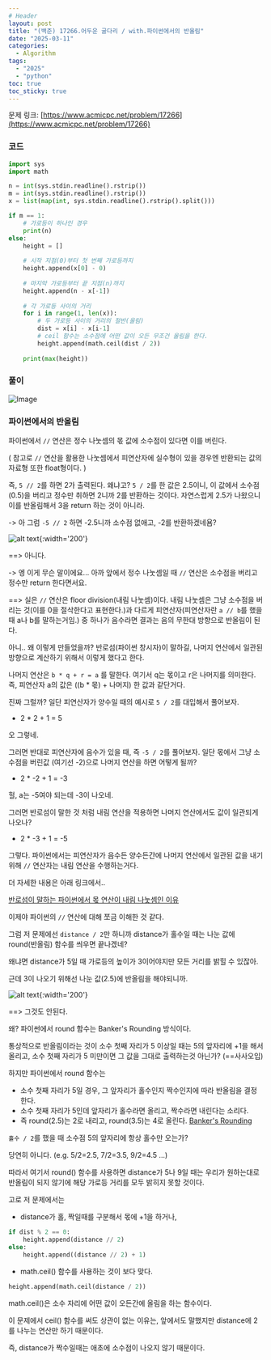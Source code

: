 ```yaml
---
# Header
layout: post
title: "(백준) 17266.어두운 굴다리 / with.파이썬에서의 반올림"
date: "2025-03-11"
categories: 
  - Algorithm
tags: 
  - "2025"
  - "python"
toc: true
toc_sticky: true
---
```


문제 링크: [https://www.acmicpc.net/problem/17266](https://www.acmicpc.net/problem/17266)

### 코드
```python
import sys
import math

n = int(sys.stdin.readline().rstrip())
m = int(sys.stdin.readline().rstrip())
x = list(map(int, sys.stdin.readline().rstrip().split()))

if m == 1:
    # 가로등이 하나인 경우
    print(n)
else:
    height = []
    
    # 시작 지점(0)부터 첫 번째 가로등까지
    height.append(x[0] - 0)
    
    # 마지막 가로등부터 끝 지점(n)까지
    height.append(n - x[-1])
    
    # 각 가로등 사이의 거리
    for i in range(1, len(x)):
        # 두 가로등 사이의 거리의 절반(올림)
        dist = x[i] - x[i-1]
        # ceil 함수는 소수점에 어떤 값이 오든 무조건 올림을 한다.
        height.append(math.ceil(dist / 2))
    
    print(max(height))
```

### 풀이
![Image](https://github.com/user-attachments/assets/aef8825a-1d0b-40b8-bfcd-a55239da246f)

### 파이썬에서의 반올림
파이썬에서 `//` 연산은 정수 나눗셈의 몫 값에 소수점이 있다면 이를 버린다. 

( 참고로 `//` 연산을 활용한 나눗셈에서 피연산자에 실수형이 있을 경우엔 반환되는 값의 자료형 또한 float형이다. )

즉, `5 // 2`를 하면 2가 출력된다. 왜냐고? `5 / 2`를 한 값은 2.5이니, 이 값에서 소수점(0.5)을 버리고 정수만 취하면 2니까 2를 반환하는 것이다. 자연스럽게 2.5가 나왔으니 이를 반올림해서 3을 return 하는 것이 아니라.

-> 아 그럼 `-5 // 2` 하면 -2.5니까 소수점 없애고, -2를 반환하겠네욤?

![alt text](https://i.pinimg.com/736x/1c/da/a9/1cdaa94758ecdd869a89a014c6c0d504.jpg){:width='200'}

==> 아니다.

-> 엥 이게 무슨 말이에요... 아까 앞에서 정수 나눗셈일 때 `//` 연산은 소수점을 버리고 정수만 return 한다면서요.

==> 실은 `//` 연산은 floor division(내림 나눗셈)이다. 내림 나눗셈은 그냥 소수점을 버리는 것(이를 0을 절삭한다고 표현한다.)과 다르게 피연산자(피연산자란 `a // b`를 했을 때 a나 b를 말하는거임.) 중 하나가 음수라면 결과는 음의 무한대 방향으로 반올림이 된다.

아니.. 왜 이렇게 만들었을까? 반로섬(파이썬 창시자)이 말하길, 나머지 연산에서 일관된 방향으로 계산하기 위해서 이렇게 했다고 한다.

나머지 연산은 `b * q + r = a` 를 말한다.
여기서 q는 몫이고 r은 나머지를 의미한다.
즉, 피연산자 a의 값은 ((b * 몫) + 나머지) 한 값과 같단거다.

진짜 그럴까? 일단 피연산자가 양수일 때의 예시로 `5 / 2`를 대입해서 풀어보자.

- 2 * 2 + 1 = 5

오 그렇네.

그러면 반대로 피연산자에 음수가 있을 때, 즉 `-5 / 2`를 풀어보자.
일단 몫에서 그냥 소수점을 버린값 (여기선 -2)으로 나머지 연산을 하면 어떻게 될까?

- 2 * -2 + 1 = -3

헐, a는 -5여야 되는데 -3이 나오네. 

그러면 반로섬이 말한 것 처럼 내림 연산을 적용하면 나머지 연산에서도 값이 일관되게 나오나?
- 2 * -3 + 1 = -5

그렇다. 파이썬에서는 피연산자가 음수든 양수든간에 나머지 연산에서 일관된 값을 내기 위해 `//` 연산자는 내림 연산을 수행하는거다.

더 자세한 내용은 아래 링크에서..

[반로섬이 말하는 파이썬에서 몫 연산이 내림 나눗셈인 이유](https://python-history.blogspot.com/2010/08/why-pythons-integer-division-floors.html) 


이제야 파이썬의 `//` 연산에 대해 쪼금 이해한 것 같다.

그럼 저 문제에선 `distance / 2`만 하니까 distance가 홀수일 때는 나눈 값에 round(반올림) 함수를 씌우면 끝나겠네? 

왜냐면 distance가 5일 때 가로등의 높이가 3이어야지만 모든 거리를 밝힐 수 있잖아. 

근데 3이 나오기 위해선 나눈 값(2.5)에 반올림을 해야되니까.

![alt text](https://i.pinimg.com/736x/1c/da/a9/1cdaa94758ecdd869a89a014c6c0d504.jpg){:width='200'}

==> 그것도 안된다. 

왜? 파이썬에서 round 함수는 Banker's Rounding 방식이다.

통상적으로 반올림이라는 것이 소수 첫째 자리가 5 이상일 때는 5의 앞자리에 +1을 해서 올리고, 소수 첫째 자리가 5 미만이면 그 값을 그대로 출력하는것 아닌가? (==사사오입)

하지만 파이썬에서 round 함수는
- 소수 첫째 자리가 5일 경우, 그 앞자리가 홀수인지 짝수인지에 따라 반올림을 결정한다.
- 소수 첫째 자리가 5인데 앞자리가 홀수라면 올리고, 짝수라면 내린다는 소리다.
- 즉 round(2.5)는 2로 내리고, round(3.5)는 4로 올린다.
[Banker's Rounding](https://stackoverflow.com/questions/10825926/python-3-x-rounding-behavior)

`홀수 / 2`를 했을 때 소수점 5의 앞자리에 항상 홀수만 오는가?

당연히 아니다.
(e.g. 5/2=2.5, 7/2=3.5, 9/2=4.5 ...)

따라서 여기서 round() 함수를 사용하면 distance가 5나 9일 때는 우리가 원하는대로 반올림이 되지 않기에 
해당 가로등 거리를 모두 밝히지 못할 것이다.

고로 저 문제에서는 
- distance가 홀, 짝일때를 구분해서 몫에 +1을 하거나,
```python
if dist % 2 == 0:
    height.append(distance // 2)
else:
    height.append((distance // 2) + 1)
```

- math.ceil() 함수를 사용하는 것이 보다 맞다. 
```python
height.append(math.ceil(distance / 2))
```

math.ceil()은 소수 자리에 어떤 값이 오든간에 올림을 하는 함수이다.

이 문제에서 ceil() 함수를 써도 상관이 없는 이유는, 앞에서도 말했지만 distance에 2를 나누는 연산만 하기 때문이다. 

즉, distance가 짝수일때는 애초에 소수점이 나오지 않기 때문이다.